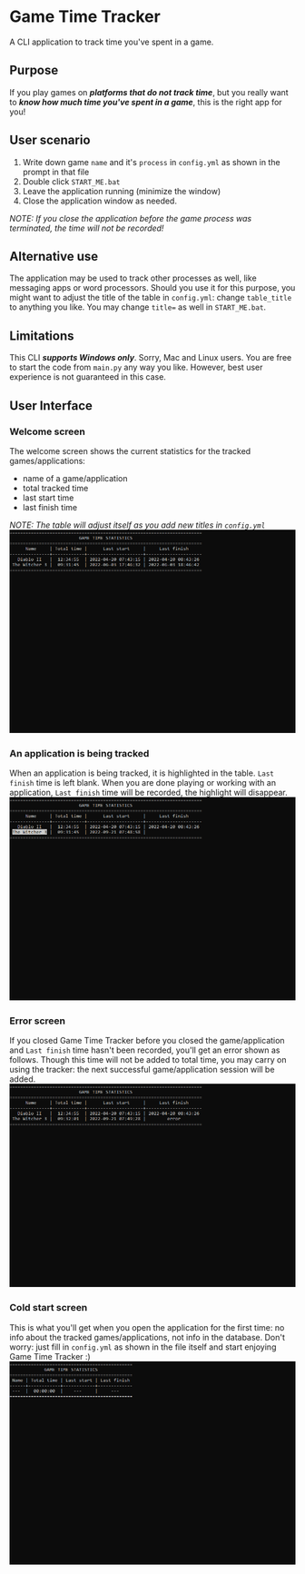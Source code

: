 # Game Time Tracker

A CLI application to track time you've spent in a game.

## Purpose

If you play games on **_platforms that do not track time_**, 
but you really want to **_know how much time you've spent in a game_**, this is the right app for you!

## User scenario
1. Write down game `name` and it's `process` in `config.yml` as shown in the prompt in that file
2. Double click `START_ME.bat`
3. Leave the application running (minimize the window)
4. Close the application window as needed. 

_NOTE: If you close the application before the game process was terminated, the time will not be recorded!_

## Alternative use
The application may be used to track other processes as well, like messaging apps or word processors. 
Should you use it for this purpose, you might want to adjust the title of the table in `config.yml`:
change `table_title` to anything you like. You may change `title=` as well in `START_ME.bat`. 

## Limitations
This CLI **_supports Windows only_**. Sorry, Mac and Linux users. You are free to start the code from `main.py` any way you like. However, best user experience is not guaranteed in this case.

## User Interface
### Welcome screen
The welcome screen shows the current statistics for the tracked games/applications:
- name of a game/application
- total tracked time
- last start time
- last finish time

_NOTE: The table will adjust itself as you add new titles in `config.yml`_
![01](Files/screenshots/01.png)

### An application is being tracked
When an application is being tracked, it is highlighted in the table. `Last finish` time is left blank.
When you are done playing or working with an application, `Last finish` time will be recorded, the highlight will disappear.
![02](Files/screenshots/02.png)

### Error screen
If you closed Game Time Tracker before you closed the game/application and `Last finish` time hasn't been recorded, you'll get an error shown as follows. Though this time will not be added to total time, you may carry on using the tracker: the next successful game/application session will be added.
![03](Files/screenshots/03.png)

### Cold start screen
This is what you'll get when you open the application for the first time: no info about the tracked games/applications, not info in the database. Don't worry: just fill in `config.yml` as shown in the file itself and start enjoying Game Time Tracker :)
![00](Files/screenshots/00.png)